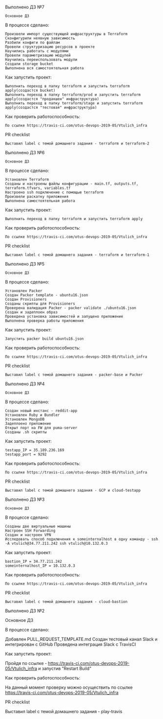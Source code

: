 
Выполнено ДЗ №7

    Основное ДЗ

В процессе сделано:

    Произвели импорт существующей инфраструктуры в Terraform
    Сконфигурили неявную зависимость
    Разбили конфиги по файлам
    Провели структуризацию ресурсов в проекте
    Научились работать с модулями
    Провели параметризацию модулей
    Научились переиспользовать модули
    Создали storage bucket
    Выполнена вся самостоятельная работа

Как запустить проект:

    Выполнить переход в папку terraform и запустить terraform apply(создастся bucket)
    Выполнить переход в папку terraform/prod и запустить terraform apply(создастся "продакшен" инфраструктура)
    Выполнить переход в папку terraform/stage и запустить terraform apply(создастся "тестовая" инфраструктура)

Как проверить работоспособность:

    По ссылке https://travis-ci.com/otus-devops-2019-05/Vtulich_infra

PR checklist

    Выставил label с темой домашнего задания - terraform и terraform-2

Выполнено ДЗ №6

    Основное ДЗ

В процессе сделано:

    Установлен Terraform
    Созданы и настроены файлы конфигурации - main.tf, outputs.tf, terraform.tfvars, variables.tf
    Настроено ssh подключение с помощью terraform
    Произвели раскатку приложения
    Выполнена самостоятельная работа

Как запустить проект:

    Выполнить переход в папку terraform и запустить terraform apply

Как проверить работоспособность:

    По ссылке https://travis-ci.com/otus-devops-2019-05/Vtulich_infra

PR checklist

    Выставил label с темой домашнего задания - terraform и terraform-1

Выполнено ДЗ №5

    Основное ДЗ

В процессе сделано:

    Установлен Packer
    Создан Packer template - ubuntu16.json
    Создан Provisioners
    Созданы скрипты для Provisioners
    Проверена валидация Packer - packer validate ./ubuntu16.json
    Создан и задеплоен образ
    Проведена установка зависимостей и запущено приложение
    Выполнена проверка работы приложения

Как запустить проект:

    Запустить packer build ubuntu16.json

Как проверить работоспособность:

    По ссылке https://travis-ci.com/otus-devops-2019-05/Vtulich_infra

PR checklist

    Выставил label с темой домашнего задания - packer-base и Packer

Выполнено ДЗ №4

    Основное ДЗ

В процессе сделано:

    Создан новый инстанс - reddit-app
    Установлен Ruby и Bundler
    Установлен MongoDB
    Задеплоено приложение
    Открыт порт на FW для puma-server
    Созданы .sh скрипты

Как запустить проект:

    testapp_IP = 35.189.236.169
    testapp_port = 9292

Как проверить работоспособность:

    По ссылке https://travis-ci.com/otus-devops-2019-05/Vtulich_infra

PR checklist

    Выставил label с темой домашнего задания - GCP и cloud-testapp

Выполнено ДЗ №3

    Основное ДЗ

В процессе сделано:

    Созданы две виртуальные машины
    Настроен SSH Forwarding
    Создан и настроен VPN
    Исследовать способ подключения к someinternalhost в одну команду - ssh -A vtulich@34.77.211.242 ssh vtulich@10.132.0.3

Как запустить проект:

    bastion_IP = 34.77.211.242
    someinternalhost_IP = 10.132.0.3

Как проверить работоспособность:

    По ссылке https://travis-ci.com/otus-devops-2019-05/Vtulich_infra

PR checklist

    Выставил label с темой домашнего задания - cloud-bastion

Выполнено ДЗ №2

Основное ДЗ

В процессе сделано:

Добавлен PULL_REQUEST_TEMPLATE.md
Создан тестовый канал Slack и интегрирован с GitHub
Проведена интеграция Slack c TravisCI

Как запустить проект:

Пройдя по ссылке - https://travis-ci.com/otus-devops-2019-05/Vtulich_infra и запустив "Restart Build"

Как проверить работоспособность:

На данный момент проверку можно осуществить по ссылке https://travis-ci.com/otus-devops-2019-05/Vtulich_infra

PR checklist

Выставил label с темой домашнего задания - play-travis
